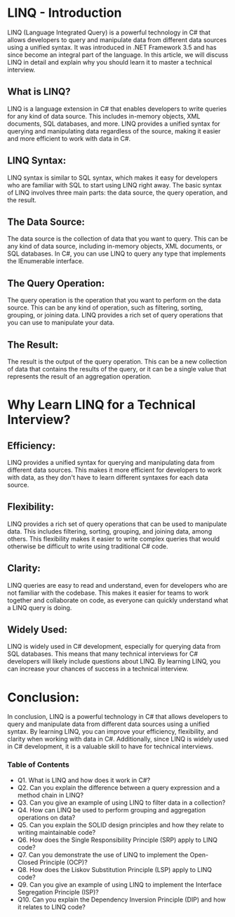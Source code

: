 # LINQ - Introduction

LINQ (Language Integrated Query) is a powerful technology in C# that allows developers to query and manipulate data from different data sources using a unified syntax. It was introduced in .NET Framework 3.5 and has since become an integral part of the language. In this article, we will discuss LINQ in detail and explain why you should learn it to master a technical interview.

## What is LINQ?
LINQ is a language extension in C# that enables developers to write queries for any kind of data source. This includes in-memory objects, XML documents, SQL databases, and more. LINQ provides a unified syntax for querying and manipulating data regardless of the source, making it easier and more efficient to work with data in C#.

## LINQ Syntax:
LINQ syntax is similar to SQL syntax, which makes it easy for developers who are familiar with SQL to start using LINQ right away. The basic syntax of LINQ involves three main parts: the data source, the query operation, and the result.

## The Data Source:
The data source is the collection of data that you want to query. This can be any kind of data source, including in-memory objects, XML documents, or SQL databases. In C#, you can use LINQ to query any type that implements the IEnumerable interface.

## The Query Operation:
The query operation is the operation that you want to perform on the data source. This can be any kind of operation, such as filtering, sorting, grouping, or joining data. LINQ provides a rich set of query operations that you can use to manipulate your data.

## The Result:
The result is the output of the query operation. This can be a new collection of data that contains the results of the query, or it can be a single value that represents the result of an aggregation operation.

# Why Learn LINQ for a Technical Interview?

## Efficiency:
LINQ provides a unified syntax for querying and manipulating data from different data sources. This makes it more efficient for developers to work with data, as they don't have to learn different syntaxes for each data source.

## Flexibility:
LINQ provides a rich set of query operations that can be used to manipulate data. This includes filtering, sorting, grouping, and joining data, among others. This flexibility makes it easier to write complex queries that would otherwise be difficult to write using traditional C# code.

## Clarity:
LINQ queries are easy to read and understand, even for developers who are not familiar with the codebase. This makes it easier for teams to work together and collaborate on code, as everyone can quickly understand what a LINQ query is doing.

## Widely Used:
LINQ is widely used in C# development, especially for querying data from SQL databases. This means that many technical interviews for C# developers will likely include questions about LINQ. By learning LINQ, you can increase your chances of success in a technical interview.

# Conclusion:
In conclusion, LINQ is a powerful technology in C# that allows developers to query and manipulate data from different data sources using a unified syntax. By learning LINQ, you can improve your efficiency, flexibility, and clarity when working with data in C#. Additionally, since LINQ is widely used in C# development, it is a valuable skill to have for technical interviews.

### Table of Contents
+ Q1. What is LINQ and how does it work in C#?
+ Q2. Can you explain the difference between a query expression and a method chain in LINQ?
+ Q3. Can you give an example of using LINQ to filter data in a collection?
+ Q4. How can LINQ be used to perform grouping and aggregation operations on data?
+ Q5. Can you explain the SOLID design principles and how they relate to writing maintainable code?
+ Q6. How does the Single Responsibility Principle (SRP) apply to LINQ code?
+ Q7. Can you demonstrate the use of LINQ to implement the Open-Closed Principle (OCP)?
+ Q8. How does the Liskov Substitution Principle (LSP) apply to LINQ code?
+ Q9. Can you give an example of using LINQ to implement the Interface Segregation Principle (ISP)?
+ Q10.  Can you explain the Dependency Inversion Principle (DIP) and how it relates to LINQ code?